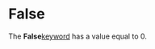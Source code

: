 
# False <keyword>

The  **False**[keyword](b8bdf64f-5920-1ae9-16d0-b26d09524a30.md) has a value equal to 0.


